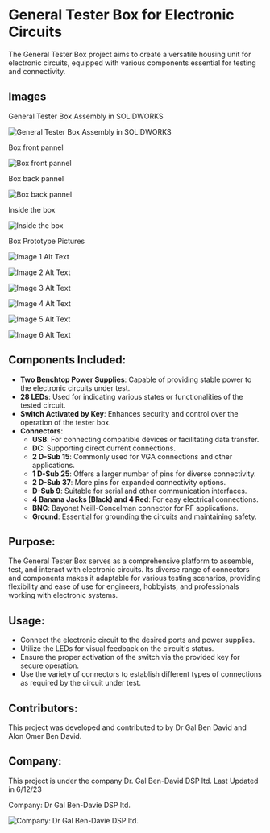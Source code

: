 # General Tester Box for Electronic Circuits

The General Tester Box project aims to create a versatile housing unit for electronic circuits, equipped with various components essential for testing and connectivity.

## Images

General Tester Box Assembly in SOLIDWORKS

![General Tester Box Assembly in SOLIDWORKS](Pic_Box.JPG)

Box front pannel

![Box front pannel](Front.JPG)

Box back pannel

![Box back pannel](Back.JPG)

Inside the box

![Inside the box](Box_Inside.JPG)

Box Prototype Pictures

![Image 1 Alt Text](Pictures/Box_Prototype_1.jpeg)

![Image 2 Alt Text](Pictures/Box_Prototype_2.jpeg)

![Image 3 Alt Text](Pictures/Box_Prototype_3.jpeg)

![Image 4 Alt Text](Pictures/Box_Prototype_4.jpeg)

![Image 5 Alt Text](Pictures/Box_Prototype_5.jpeg)

![Image 6 Alt Text](Pictures/Box_Prototype_6.jpeg)



## Components Included:

- **Two Benchtop Power Supplies**: Capable of providing stable power to the electronic circuits under test.
- **28 LEDs**: Used for indicating various states or functionalities of the tested circuit.
- **Switch Activated by Key**: Enhances security and control over the operation of the tester box.
- **Connectors**:
  - **USB**: For connecting compatible devices or facilitating data transfer.
  - **DC**: Supporting direct current connections.
  - **2 D-Sub 15**: Commonly used for VGA connections and other applications.
  - **1 D-Sub 25**: Offers a larger number of pins for diverse connectivity.
  - **2 D-Sub 37**: More pins for expanded connectivity options.
  - **D-Sub 9**: Suitable for serial and other communication interfaces.
  - **4 Banana Jacks (Black) and 4 Red**: For easy electrical connections.
  - **BNC**: Bayonet Neill-Concelman connector for RF applications.
  - **Ground**: Essential for grounding the circuits and maintaining safety.

## Purpose:

The General Tester Box serves as a comprehensive platform to assemble, test, and interact with electronic circuits. Its diverse range of connectors and components makes it adaptable for various testing scenarios, providing flexibility and ease of use for engineers, hobbyists, and professionals working with electronic systems.

## Usage:

- Connect the electronic circuit to the desired ports and power supplies.
- Utilize the LEDs for visual feedback on the circuit's status.
- Ensure the proper activation of the switch via the provided key for secure operation.
- Use the variety of connectors to establish different types of connections as required by the circuit under test.

## Contributors:

This project was developed and contributed to by Dr Gal Ben David and Alon Omer Ben David.

## Company:

This project is under the company Dr. Gal Ben-David DSP ltd. Last Updated in 6/12/23

Company: Dr Gal Ben-Davie DSP ltd.

![Company: Dr Gal Ben-Davie DSP ltd.](Company.png)